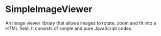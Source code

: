 # SimpleImageViewer
An image viewer library that allows images to rotate, zoom and fit into a HTML field. It consists of simple and pure JavaScript codes.
